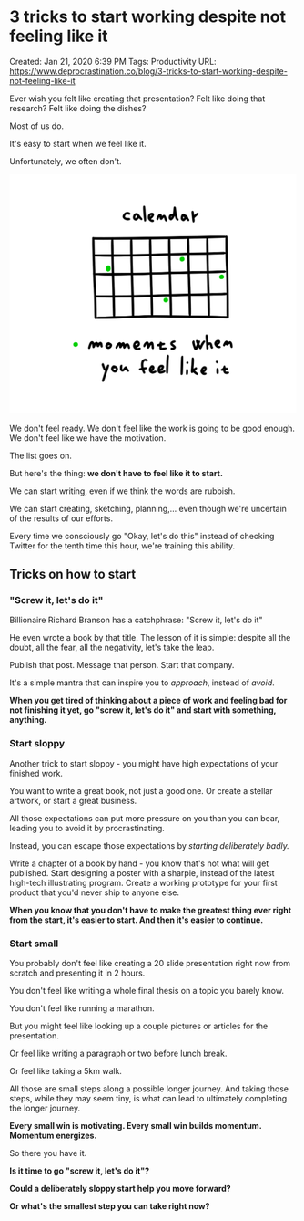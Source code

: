 # 3 tricks to start working despite not feeling like it

Created: Jan 21, 2020 6:39 PM
Tags: Productivity
URL: https://www.deprocrastination.co/blog/3-tricks-to-start-working-despite-not-feeling-like-it

Ever wish you felt like creating that presentation? Felt like doing that research? Felt like doing the dishes?

Most of us do.

It's easy to start when we feel like it.

Unfortunately, we often don't.

![3%20tricks%20to%20start%20working%20despite%20not%20feeling%20like%20eb3881a53351411f85d420a5d06a28c7/feel_like_it.png](3%20tricks%20to%20start%20working%20despite%20not%20feeling%20like%20eb3881a53351411f85d420a5d06a28c7/feel_like_it.png)

We don't feel ready. We don't feel like the work is going to be good enough. We don't feel like we have the motivation.

The list goes on.

But here's the thing: **we don't have to feel like it to start.**

We can start writing, even if we think the words are rubbish.

We can start creating, sketching, planning,... even though we're uncertain of the results of our efforts.

Every time we consciously go "Okay, let's do this" instead of checking Twitter for the tenth time this hour, we're training this ability.

## Tricks on how to start

### "Screw it, let's do it"

Billionaire Richard Branson has a catchphrase: "Screw it, let's do it"

He even wrote a book by that title. The lesson of it is simple: despite all the doubt, all the fear, all the negativity, let's take the leap.

Publish that post. Message that person. Start that company.

It's a simple mantra that can inspire you to *approach*, instead of *avoid*.

**When you get tired of thinking about a piece of work and feeling bad for not finishing it yet, go "screw it, let's do it" and start with something, anything.**

### Start sloppy

Another trick to start sloppy - you might have high expectations of your finished work.

You want to write a great book, not just a good one. Or create a stellar artwork, or start a great business.

All those expectations can put more pressure on you than you can bear, leading you to avoid it by procrastinating.

Instead, you can escape those expectations by *starting deliberately badly.*

Write a chapter of a book by hand - you know that's not what will get published.
Start designing a poster with a sharpie, instead of the latest high-tech illustrating program.
Create a working prototype for your first product that you'd never ship to anyone else.

**When you know that you don't have to make the greatest thing ever right from the start, it's easier to start. And then it's easier to continue.**

### Start small

You probably don't feel like creating a 20 slide presentation right now from scratch and presenting it in 2 hours.

You don't feel like writing a whole final thesis on a topic you barely know.

You don't feel like running a marathon.

But you might feel like looking up a couple pictures or articles for the presentation.

Or feel like writing a paragraph or two before lunch break.

Or feel like taking a 5km walk.

All those are small steps along a possible longer journey. And taking those steps, while they may seem tiny, is what can lead to ultimately completing the longer journey.

**Every small win is motivating. Every small win builds momentum. Momentum energizes.**

So there you have it.

**Is it time to go "screw it, let's do it"?**

**Could a deliberately sloppy start help you move forward?**

**Or what's the smallest step you can take right now?**
